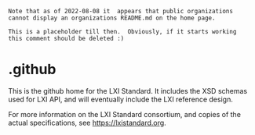 ~~~
Note that as of 2022-08-08 it  appears that public organizations 
cannot display an organizations README.md on the home page.

This is a placeholder till then.  Obviously, if it starts working 
this comment should be deleted :)
~~~

# .github
This is the github home for the LXI Standard.  It includes the XSD 
schemas used for LXI API, and will eventually include the LXI reference 
design.

For more information on the LXI Standard consortium, and copies of the actual 
specifications, see https://lxistandard.org.
